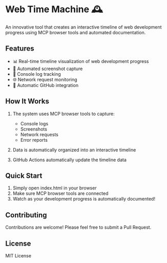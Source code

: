 # Web Time Machine 🕰️

An innovative tool that creates an interactive timeline of web development progress using MCP browser tools and automated documentation.

## Features

- 📊 Real-time timeline visualization of web development progress
- 📸 Automated screenshot capture
- 📝 Console log tracking
- 🌐 Network request monitoring
- 🔄 Automatic GitHub integration

## How It Works

1. The system uses MCP browser tools to capture:
   - Console logs
   - Screenshots
   - Network requests
   - Error reports

2. Data is automatically organized into an interactive timeline

3. GitHub Actions automatically update the timeline data

## Quick Start

1. Simply open index.html in your browser
2. Make sure MCP browser tools are connected
3. Watch as your development progress is automatically documented!

## Contributing

Contributions are welcome! Please feel free to submit a Pull Request.

## License

MIT License